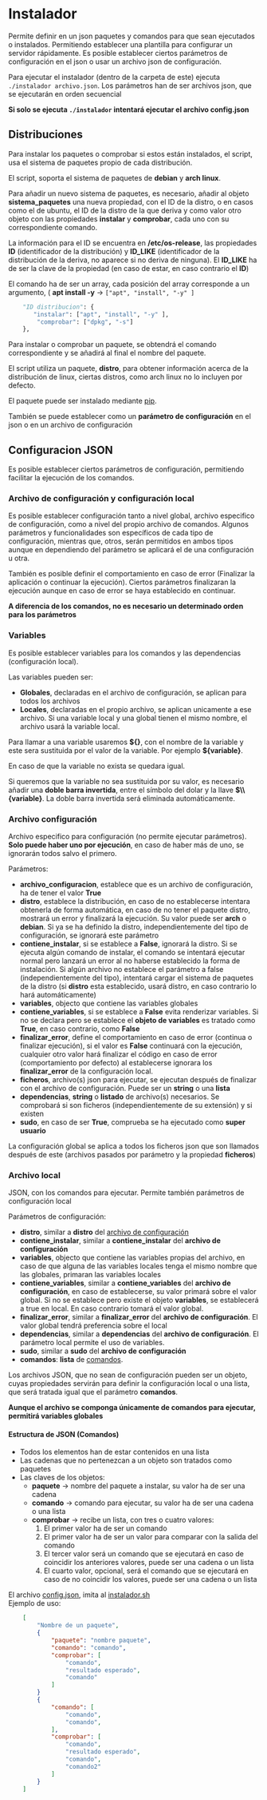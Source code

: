 # Instalador 
Permite definir en un json paquetes y comandos para que sean ejecutados o instalados. Permitiendo establecer una plantilla para configurar un servidor rápidamente. Es posible establecer ciertos parámetros de configuración en el json o usar un archivo json de configuración.

Para ejecutar el instalador (dentro de la carpeta de este) ejecuta `./instalador archivo.json`. 
Los parámetros han de ser archivos json, que se ejecutarán en orden secuencial 

**Si solo se ejecuta `./instalador` intentará ejecutar el archivo config.json**

## Distribuciones
Para instalar los paquetes o comprobar si estos están instalados, el script, usa el sistema de paquetes propio de cada distribución. 

El script, soporta el sistema de paquetes de **debian** y **arch linux**. 

Para añadir un nuevo sistema de paquetes, es necesario,  añadir al objeto **sistema_paquetes** una nueva propiedad, con el ID de la distro, o en casos como el de ubuntu, el ID de la distro de la que deriva y como valor otro objeto con las propiedades **instalar** y **comprobar**, cada uno con su correspondiente comando. 

La información para el ID se encuentra en **/etc/os-release**, las propiedades **ID** (identificador de la distribución) y **ID_LIKE** (identificador de la distribución de la deriva, no aparece si no deriva de ninguna). El **ID_LIKE** ha de ser la clave de la propiedad (en caso de estar, en caso contrario el **ID**)

El comando ha de ser un array, cada posición del array corresponde a un argumento, ( **apt install -y** -> `["apt", "install", "-y" ]`
```python
    "ID distribucion": {
       "instalar": ["apt", "install", "-y" ],
        "comprobar": ["dpkg", "-s"]
    },
```
Para instalar o comprobar un paquete, se obtendrá el comando correspondiente y se añadirá al final el nombre del paquete.

El script utiliza un paquete, **distro**, para obtener información acerca de la distribución de linux, ciertas distros, como arch linux no lo incluyen por defecto. 

El paquete puede ser instalado mediante [pip](https://pip.pypa.io/en/stable/getting-started/).

También se puede establecer como un **parámetro de configuración** en el json o en un archivo de configuración

## Configuracion JSON 

Es posible establecer ciertos parámetros de configuración, permitiendo facilitar la ejecución de los comandos. 

### Archivo de configuración y configuración local 

Es posible establecer configuración tanto a nivel global, archivo especifico de configuración, como a nivel del propio archivo de comandos. Algunos parámetros y funcionalidades son específicos de cada tipo de configuración, mientras que, otros, serán permitidos en ambos tipos aunque en dependiendo del parámetro se aplicará el de una configuración u otra.

También es posible definir el comportamiento en caso de error (Finalizar la aplicación o continuar la ejecución). Ciertos parámetros finalizaran la ejecución aunque en caso de error se haya establecido en continuar.

**A diferencia de los comandos, no es necesario un determinado orden para los parámetros**

### Variables 
Es posible establecer variables para los comandos y las dependencias (configuración local). 

Las variables pueden ser:
- **Globales**, declaradas en el archivo de configuración, se aplican para todos los archivos 
- **Locales**, declaradas en el propio archivo, se aplican unicamente a ese archivo. Si una variable local y una global tienen el mismo nombre, el archivo usará la variable local.

Para llamar a una variable usaremos **\${}**, con el nombre de la variable y este sera sustituida por el valor de la variable. Por ejemplo **${variable}**.

En caso de que la variable no exista se quedara igual. 

Si queremos que la variable no sea sustituida por su valor, es necesario añadir una **doble barra invertida**, entre el símbolo del dolar y la llave **$\\\\{variable}**. La doble barra invertida será eliminada automáticamente.

### Archivo configuración
Archivo especifico para configuración (no permite ejecutar parámetros). **Solo puede haber uno por ejecución**, en caso de haber más de uno, se ignorarán todos salvo el primero.

Parámetros:
- **archivo_configuracion**, establece que es un archivo de configuración, ha de tener el valor **True**
- **distro**, establece la distribución, en caso de no establecerse intentara obtenerla de forma automática, en caso de no tener el paquete distro, mostrará un error y finalizará la ejecución. Su valor puede ser **arch** o **debian**. Si ya se ha definido la distro, independientemente del tipo de configuración, se ignorará este parámetro
- **contiene_instalar**, si se establece a **False**, ignorará la distro. Si se ejecuta algún comando de instalar, el comando se intentará ejecutar normal pero lanzará un error al no haberse establecido la forma de instalación. Si algún archivo no establece el parámetro a false (independientemente del tipo), intentará cargar el sistema de paquetes de la distro (si **distro** esta establecido, usará distro, en caso contrario lo hará automáticamente)
- **variables**, objecto que contiene las variables globales
- **contiene_variables**, si se establece a **False** evita renderizar variables. Si no se declara pero se establece el **objeto de variables** es tratado como **True**, en caso contrario, como **False**
- **finalizar_error**, define el comportamiento en caso de error (continua o finalizar ejecución), si el valor es **False** continuará con la ejecución, cualquier otro valor hará finalizar el código en caso de error (comportamiento por defecto) al establecerse ignorara los **finalizar_error** de la configuración local.
- **ficheros**, archivo(s) json para ejecutar, se ejecutan después de finalizar con el archivo de configuración. Puede ser un **string** o una **lista**
- **dependencias**, **string** o **listado** de archivo(s) necesarios. Se comprobará si son ficheros (independientemente de su extensión) y si existen
- **sudo**, en caso de ser **True**, comprueba se ha ejecutado como **super usuario**

La configuración global se aplica a todos los ficheros json que son llamados después de este (archivos pasados por parámetro y la propiedad **ficheros**)

### Archivo local
JSON, con los comandos para ejecutar. Permite también parámetros de configuración local

Parámetros de configuración:
- **distro**, similar a **distro** del [archivo de configuración](#archivo-configuración)
- **contiene_instalar**, similar a **contiene_instalar** del **archivo de configuración**
- **variables**, objecto que contiene las variables propias del archivo, en caso de que alguna de las variables locales tenga el mismo nombre que las globales, primaran las variables locales
- **contiene_variables**, similar a **contiene_variables** del **archivo de configuración**, en caso de establecerse, su valor primará sobre el valor global. Si no se establece pero existe el objeto **variables**, se establecerá a true en local. En caso contrario tomará el valor global.
- **finalizar_error**, similar a **finalizar_error** del **archivo de configuración**. El valor global tendrá preferencia sobre el local
- **dependencias**, similar a **dependencias** del **archivo de configuración**. El parámetro local permite el uso de variables.
- **sudo**, similar a **sudo** del **archivo de configuración**
- **comandos**: **lista** de [comandos](#estructura-de-json-comandos). 

Los archivos JSON, que no sean de configuración pueden ser un objeto, cuyas propiedades servirán para definir la configuración local o una lista, que será tratada igual que el parámetro **comandos**. 

**Aunque el archivo se componga únicamente de comandos para ejecutar, permitirá variables globales**

#### Estructura de JSON (Comandos)
* Todos los elementos han de estar contenidos en una lista
* Las cadenas que no pertenezcan a un objeto son tratados como paquetes
* Las claves de los objetos:
    * **paquete** -> nombre del paquete a instalar, su valor ha de ser una cadena
    * **comando** -> comando para ejecutar, su valor ha de ser una cadena o una lista
    * **comprobar** -> recibe un lista, con tres o cuatro valores:
        1. El primer valor ha de ser un comando
        2. El primer valor ha de ser un valor para comparar con la salida del comando
        3. El tercer valor será un comando que se ejecutará en caso de coincidir los anteriores valores, puede ser una cadena o un lista
        4. El cuarto valor, opcional, será el comando que se ejecutará en caso de no coincidir los valores, puede ser una cadena o un lista

El archivo [config.json](config.json), imita al [instalador.sh](../instalador/instalador.sh) \
Ejemplo de uso: 
```json
    [
        "Nombre de un paquete", 
        {
            "paquete": "nombre paquete",
            "comando": "comando",
            "comprobar": [
                "comando",
                "resultado esperado",
                "comando"
            ]
        }
        {
            "comando": [
                "comando",
                "comando",
            ],
            "comprobar": [
                "comando",
                "resultado esperado",
                "comando",
                "comando2"
            ]
        }
    ]
```